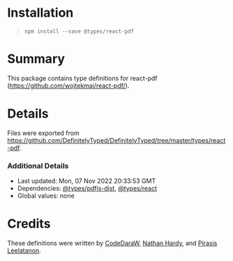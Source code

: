 # Installation
> `npm install --save @types/react-pdf`

# Summary
This package contains type definitions for react-pdf (https://github.com/wojtekmaj/react-pdf/).

# Details
Files were exported from https://github.com/DefinitelyTyped/DefinitelyTyped/tree/master/types/react-pdf.

### Additional Details
 * Last updated: Mon, 07 Nov 2022 20:33:53 GMT
 * Dependencies: [@types/pdfjs-dist](https://npmjs.com/package/@types/pdfjs-dist), [@types/react](https://npmjs.com/package/@types/react)
 * Global values: none

# Credits
These definitions were written by [CodeDaraW](https://github.com/CodeDaraW), [Nathan Hardy](https://github.com/nhardy), and [Pirasis Leelatanon](https://github.com/1pete).
